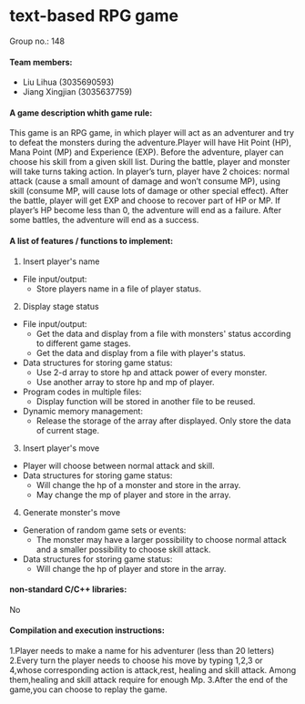 # text-based RPG game

Group no.: 148

#### Team members:
- Liu Lihua (3035690593)
- Jiang Xingjian (3035637759)

#### A game description whith game rule:
This game is an RPG game, in which player will act as an adventurer and try to defeat the monsters during the adventure.Player will have Hit Point (HP), Mana Point (MP) and Experience (EXP). Before the adventure, player can choose his skill from a given skill list. During the battle, player and monster will take turns taking action. In player’s turn, player have 2 choices: normal attack (cause a small amount of damage and won’t consume MP), using skill (consume MP, will cause lots of damage or other special effect). After the battle, player will get EXP and choose to recover part of HP or MP. If player’s HP become less than 0, the adventure will end as a failure. After some battles, the adventure will end as a success.

#### A list of features / functions to implement:

1. Insert player's name
- File input/output:
  - Store players name in a file of player status. 

2. Display stage status
- File input/output:
  - Get the data and display from a file with monsters' status according to different game stages.
  - Get the data and display from a file with player's status.
- Data structures for storing game status:
  - Use 2-d array to store hp and attack power of every monster.
  - Use another array to store hp and mp of player. 
- Program codes in multiple files:
  - Display function will be stored in another file to be reused. 
- Dynamic memory management:
  - Release the storage of the array after displayed. Only store the data of current stage. 

3. Insert player's move
  - Player will choose between normal attack and skill. 
- Data structures for storing game status:
  - Will change the hp of a monster and store in the array. 
  - May change the mp of player and store in the array. 

4. Generate monster's move
- Generation of random game sets or events:
  - The monster may have a larger possibility to choose normal attack and a smaller possibility to choose skill attack. 
- Data structures for storing game status:
  - Will change the hp of player and store in the array. 
 

#### non-standard C/C++ libraries: 
No
#### Compilation and execution instructions:
1.Player needs to make a name for his adventurer (less than 20 letters)
2.Every turn the player needs to choose his move by typing 1,2,3 or 4,whose corresponding action is attack,rest, healing and skill attack.
Among them,healing and skill attack require for enough Mp.
3.After the end of the game,you can choose to replay the game.
